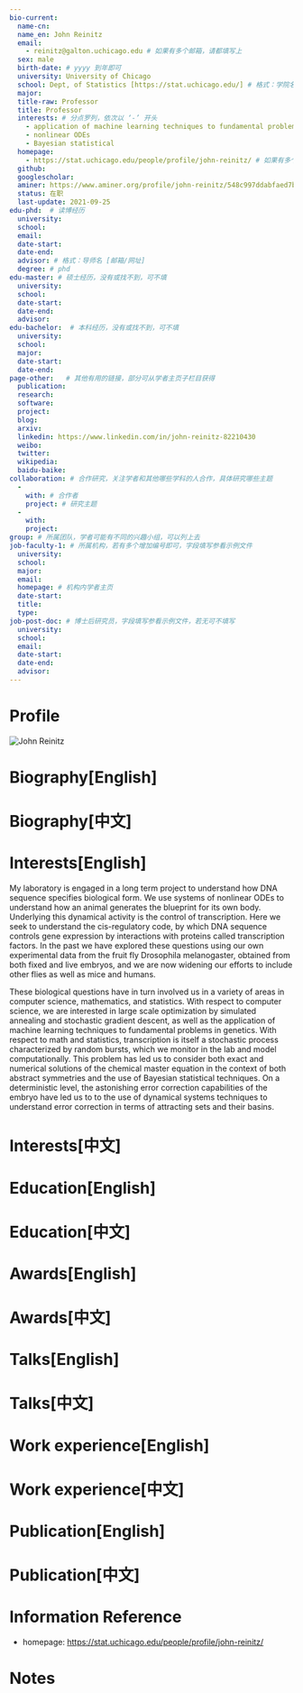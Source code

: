 ```yaml
---
bio-current:
  name-cn: 
  name_en: John Reinitz
  email: 
    - reinitz@galton.uchicago.edu # 如果有多个邮箱，请都填写上
  sex: male
  birth-date: # yyyy 到年即可
  university: University of Chicago 
  school: Dept, of Statistics [https://stat.uchicago.edu/] # 格式：学院名称[学院官网链接]
  major: 
  title-raw: Professor
  title: Professor
  interests: # 分点罗列，依次以 ‘-’ 开头
    - application of machine learning techniques to fundamental problems in genetics
    - nonlinear ODEs
    - Bayesian statistical
  homepage: 
    - https://stat.uchicago.edu/people/profile/john-reinitz/ # 如果有多个主页，请都填写上
  github: 
  googlescholar: 
  aminer: https://www.aminer.org/profile/john-reinitz/548c997ddabfaed7b5fa44bc
  status: 在职
  last-update: 2021-09-25
edu-phd:  # 读博经历
  university: 
  school: 
  email: 
  date-start: 
  date-end: 
  advisor: # 格式：导师名 [邮箱/网址]
  degree: # phd
edu-master: # 硕士经历，没有或找不到，可不填
  university: 
  school: 
  date-start: 
  date-end: 
  advisor:
edu-bachelor:  # 本科经历，没有或找不到，可不填
  university: 
  school: 
  major: 
  date-start: 
  date-end: 
page-other:   # 其他有用的链接，部分可从学者主页子栏目获得
  publication: 
  research: 
  software: 
  project: 
  blog: 
  arxiv: 
  linkedin: https://www.linkedin.com/in/john-reinitz-82210430
  weibo:
  twitter:
  wikipedia:
  baidu-baike:
collaboration: # 合作研究，关注学者和其他哪些学科的人合作，具体研究哪些主题
  - 
    with: # 合作者
    project: # 研究主题
  - 
    with: 
    project: 
group: # 所属团队，学者可能有不同的兴趣小组，可以列上去
job-faculty-1: # 所属机构，若有多个增加编号即可，字段填写参看示例文件
  university: 
  school: 
  major: 
  email: 
  homepage: # 机构内学者主页
  date-start: 
  title: 
  type: 
job-post-doc: # 博士后研究员，字段填写参看示例文件，若无可不填写
  university: 
  school: 
  email: 
  date-start: 
  date-end: 
  advisor: 
---
```


# Profile

![John Reinitz](https://d3qi0qp55mx5f5.cloudfront.net/stat/i/people/Faculty/Reinitz_John_600x600.jpg?mtime=1627659357)

# Biography[English]



# Biography[中文]

# Interests[English]

My laboratory is engaged in a long term project to understand how DNA sequence specifies biological form. We use systems of nonlinear ODEs to understand how an animal generates the blueprint for its own body. Underlying this dynamical activity is the control of transcription. Here we seek to understand the cis-regulatory code, by which DNA sequence controls gene expression by interactions with proteins called transcription factors. In the past we have explored these questions using our own experimental data from the fruit fly Drosophila melanogaster, obtained from both fixed and live embryos, and we are now widening our efforts to include other flies as well as mice and humans.

These biological questions have in turn involved us in a variety of areas in computer science, mathematics, and statistics. With respect to computer science, we are interested in large scale optimization by simulated annealing and stochastic gradient descent, as well as the application of machine learning techniques to fundamental problems in genetics. With respect to math and statistics, transcription is itself a stochastic process characterized by random bursts, which we monitor in the lab and model computationally. This problem has led us to consider both exact and numerical solutions of the chemical master equation in the context of both abstract symmetries and the use of Bayesian statistical techniques. On a deterministic level, the astonishing error correction capabilities of the embryo have led us to to the use of dynamical systems techniques to understand error correction in terms of attracting sets and their basins.

# Interests[中文]

# Education[English]

# Education[中文]

# Awards[English]

# Awards[中文]

# Talks[English]

# Talks[中文]

# Work experience[English]

# Work experience[中文]

# Publication[English]

# Publication[中文]

# Information Reference

- homepage: https://stat.uchicago.edu/people/profile/john-reinitz/

# Notes

